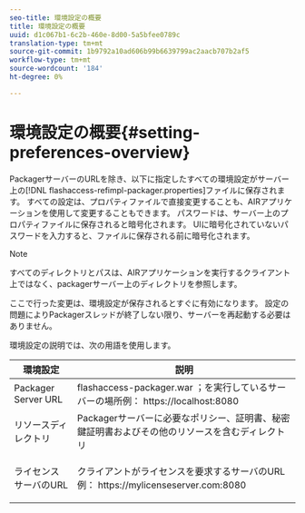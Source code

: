 ```yaml
---
seo-title: 環境設定の概要
title: 環境設定の概要
uuid: d1c067b1-6c2b-460e-8d00-5a5bfee0789c
translation-type: tm+mt
source-git-commit: 1b9792a10ad606b99b6639799ac2aacb707b2af5
workflow-type: tm+mt
source-wordcount: '184'
ht-degree: 0%

---
```



# 環境設定の概要{#setting-preferences-overview}

PackagerサーバーのURLを除き、以下に指定したすべての環境設定がサーバー上の[!DNL flashaccess-refimpl-packager.properties]ファイルに保存されます。 すべての設定は、プロパティファイルで直接変更することも、AIRアプリケーションを使用して変更することもできます。 パスワードは、サーバー上のプロパティファイルに保存されると暗号化されます。 UIに暗号化されていないパスワードを入力すると、ファイルに保存される前に暗号化されます。

>[!NOTE]
>
>すべてのディレクトリとパスは、AIRアプリケーションを実行するクライアント上ではなく、packagerサーバー上のディレクトリを参照します。

ここで行った変更は、環境設定が保存されるとすぐに有効になります。 設定の問題によりPackagerスレッドが終了しない限り、サーバーを再起動する必要はありません。

環境設定の説明では、次の用語を使用します。

<table frame="all" colsep="1" rowsep="1" class="+ topic/table adobe-d/table " id="table_tj5_hcz_n4"> 
 <thead class="- topic/thead "> 
  <tr rowsep="1" class="- topic/row "> 
   <th colname="1" class="- topic/entry entry"> 環境設定 </th> 
   <th colname="2" class="- topic/entry entry"> 説明 </th> 
  </tr> 
 </thead>
 <tbody class="- topic/tbody "> 
  <tr rowsep="1" class="- topic/row "> 
   <td colname="1" class="- topic/entry "> Packager Server URL </td> 
   <td colname="2" class="- topic/entry "> <span class="filepath"> flashaccess-packager.war </span>；を実行しているサーバーの場所例：<span class="filepath"> https://localhost:8080 </span> </td> 
  </tr> 
  <tr rowsep="1" class="- topic/row "> 
   <td colname="1" class="- topic/entry "> リソースディレクトリ </td> 
   <td colname="2" class="- topic/entry "> Packagerサーバーに必要なポリシー、証明書、秘密鍵証明書およびその他のリソースを含むディレクトリ </td> 
  </tr> 
  <tr rowsep="0" class="- topic/row "> 
   <td colname="1" class="- topic/entry "> ライセンスサーバのURL </td> 
   <td colname="2" class="- topic/entry "> <p class="- topic/p ">クライアントがライセンスを要求するサーバのURL例：<span class="filepath"> https://mylicenseserver.com:8080 </span> </p> </td> 
  </tr> 
 </tbody> 
</table>

